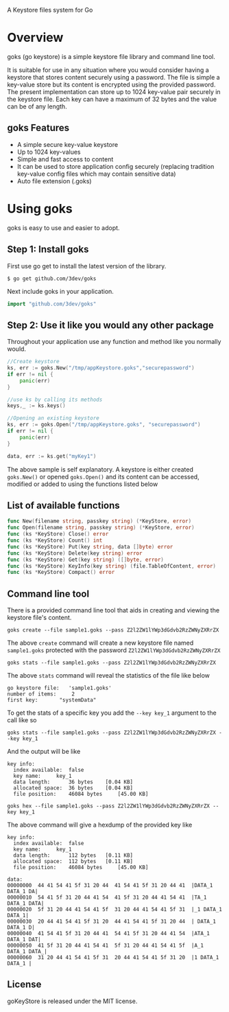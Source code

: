 
A Keystore files system for Go


# Overview

goks (go keystore) is a simple keystore file library and command line tool.

It is suitable for use in any situation where you would consider having a keystore
that stores content securely using a password. The file is simple a key-value
store but its content is encrypted using the provided password. The present 
implementation can store up to 1024 key-value pair securely in the keystore file. 
Each key can have a maximum of 32 bytes and the value can be of any length.


## goks Features

* A simple secure key-value keystore
* Up to 1024 key-values
* Simple and fast access to content
* It can be used to store application config securely (replacing tradition key-value config files which may contain sensitive data)
* Auto file extension (.goks)


# Using goks

goks is easy to use and easier to adopt.

## Step 1: Install goks

First use go get to install the latest version of the library.

    $ go get github.com/3dev/goks

Next include goks in your application.
```go
import "github.com/3dev/goks"
```

## Step 2: Use it like you would any other package

Throughout your application use any function and method like you normally
would.

```go
//Create keystore
ks, err := goks.New("/tmp/appKeystore.goks","securepassword")
if err != nil {
	panic(err)
}

//use ks by calling its methods
keys,_ := ks.keys()

//Opening an existing keystore
ks, err := goks.Open("/tmp/appKeystore.goks", "securepassword")
if err != nil {
	panic(err)
}

data, err := ks.get("myKey1")
```


The above sample is self explanatory. A keystore is either created ```goks.New()``` or opened ```goks.Open()```
and its content can be accessed, modified or added to using the functions listed below


## List of available functions

```go
func New(filename string, passkey string) (*KeyStore, error)
func Open(filename string, passkey string) (*KeyStore, error)
func (ks *KeyStore) Close() error
func (ks *KeyStore) Count() int
func (ks *KeyStore) Put(key string, data []byte) error
func (ks *KeyStore) Delete(key string) error
func (ks *KeyStore) Get(key string) ([]byte, error)
func (ks *KeyStore) KeyInfo(key string) (file.TableOfContent, error)
func (ks *KeyStore) Compact() error
```

## Command line tool
There is a provided command line tool that aids in creating and viewing the keystore file's content.
```commandline
goks create --file sample1.goks --pass Z2l2ZW1lYWp3dGdvb2RzZWNyZXRrZX
```
The above ```create``` command will create a new keystore file named ```sample1.goks``` protected with the password ```Z2l2ZW1lYWp3dGdvb2RzZWNyZXRrZX```

```aiignore
goks stats --file sample1.goks --pass Z2l2ZW1lYWp3dGdvb2RzZWNyZXRrZX 
```
The above ```stats``` command will reveal the statistics of the file like below
```aiignore
go keystore file:	'sample1.goks'
number of items:	 2
first key:		 "systemData"
```
To get the stats of a specific key you add the ```--key key_1``` argument to the call like so
```aiignore
goks stats --file sample1.goks --pass Z2l2ZW1lYWp3dGdvb2RzZWNyZXRrZX --key key_1 
```
And the output will be like

```aiignore
key info:
  index available:	false
  key name:		key_1
  data length:		36 bytes 	[0.04 KB]
  allocated space:	36 bytes 	[0.04 KB]
  file position:	46084 bytes 	[45.00 KB]
```
```aiignore
goks hex --file sample1.goks --pass Z2l2ZW1lYWp3dGdvb2RzZWNyZXRrZX --key key_1
```
The above command will give a hexdump of the provided key like
```aiignore
key info:
  index available:	false
  key name:		key_1
  data length:		112 bytes 	[0.11 KB]
  allocated space:	112 bytes 	[0.11 KB]
  file position:	46084 bytes 	[45.00 KB]

data:
00000000  44 41 54 41 5f 31 20 44  41 54 41 5f 31 20 44 41  |DATA_1 DATA_1 DA|
00000010  54 41 5f 31 20 44 41 54  41 5f 31 20 44 41 54 41  |TA_1 DATA_1 DATA|
00000020  5f 31 20 44 41 54 41 5f  31 20 44 41 54 41 5f 31  |_1 DATA_1 DATA_1|
00000030  20 44 41 54 41 5f 31 20  44 41 54 41 5f 31 20 44  | DATA_1 DATA_1 D|
00000040  41 54 41 5f 31 20 44 41  54 41 5f 31 20 44 41 54  |ATA_1 DATA_1 DAT|
00000050  41 5f 31 20 44 41 54 41  5f 31 20 44 41 54 41 5f  |A_1 DATA_1 DATA_|
00000060  31 20 44 41 54 41 5f 31  20 44 41 54 41 5f 31 20  |1 DATA_1 DATA_1 |
```

## License

goKeyStore is released under the MIT license.